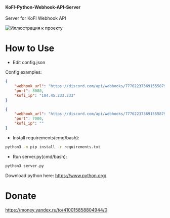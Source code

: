 #### KoFI-Python-Webhook-API-Server
Server for KoFI Webhook API

![Иллюстрация к проекту](https://media.discordapp.net/attachments/675064990893604894/784100468560232488/unknown.png?width=263&height=361)


# How to Use

* Edit config.json

Config examples:
```json
{
	"webhook_url": "https://discord.com/api/webhooks/777622373691555879/3dIG3cH5dE7vB-J000t2pSyjRXxCBL_kibP_CunUeeH-K3rjr3GykB5Oz32vzaUnvP4N",
	"port": 8080,
	"kofi_ip": "104.45.233.233"
}
```
```json
{
	"webhook_url": "https://discord.com/api/webhooks/777622373691555879/3dIG3cH5dE7vB-J000t2pSyjRXxCBL_kibP_CunUeeH-K3rjr3GykB5Oz32vzaUnvP4N",
	"port": 7000,
	"kofi_ip": ""
}
```

* Install requirements(cmd/bash):
```cmd
python3 -m pip install -r requirements.txt
```

* Run server.py(cmd/bash):
```cmd
python3 server.py
```
Download python here: https://www.python.org/

# Donate
https://money.yandex.ru/to/410015858804944/0

